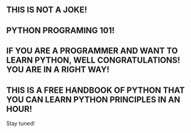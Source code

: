 
## THIS IS NOT A JOKE!

## PYTHON PROGRAMING 101!

## IF YOU ARE A PROGRAMMER AND WANT TO LEARN  PYTHON, WELL CONGRATULATIONS! YOU ARE IN A RIGHT WAY!

## THIS IS A FREE HANDBOOK OF PYTHON THAT YOU CAN LEARN PYTHON PRINCIPLES IN AN HOUR!

Stay tuned!
